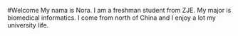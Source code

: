 #Welcome
My nama is Nora. I am a freshman student from ZJE. My major is biomedical informatics. I come from north of China and I enjoy a lot my university life.
